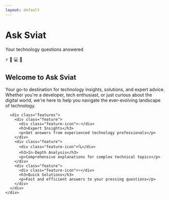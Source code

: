 ```yaml
---
layout: default
---
```


<div class="hero-section">
  <div class="container">
    <h1 class="hero-title">Ask Sviat</h1>
    <p class="hero-subtitle">Your technology questions answered</p>
    <div class="tech-icons">
      <span class="tech-icon">⚡</span>
      <span class="tech-icon">🚀</span>
      <span class="tech-icon">💻</span>
      <span class="tech-icon">🔧</span>
    </div>
  </div>
</div>

<div class="content-section">
  <div class="container">
    <div class="card">
      <h2>Welcome to Ask Sviat</h2>
      <p>Your go-to destination for technology insights, solutions, and expert advice. Whether you're a developer, tech enthusiast, or just curious about the digital world, we're here to help you navigate the ever-evolving landscape of technology.</p>
      
      <div class="features">
        <div class="feature">
          <div class="feature-icon">💡</div>
          <h3>Expert Insights</h3>
          <p>Get answers from experienced technology professionals</p>
        </div>
        <div class="feature">
          <div class="feature-icon">🔍</div>
          <h3>In-Depth Analysis</h3>
          <p>Comprehensive explanations for complex technical topics</p>
        </div>
        <div class="feature">
          <div class="feature-icon">⚡</div>
          <h3>Quick Solutions</h3>
          <p>Fast and efficient answers to your pressing questions</p>
        </div>
      </div>
    </div>
  </div>
</div>
